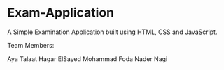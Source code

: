 # Exam-Application
A Simple Examination Application built using HTML, CSS and JavaScript.

Team Members:

Aya Talaat
Hagar ElSayed
Mohammad Foda
Nader Nagi
